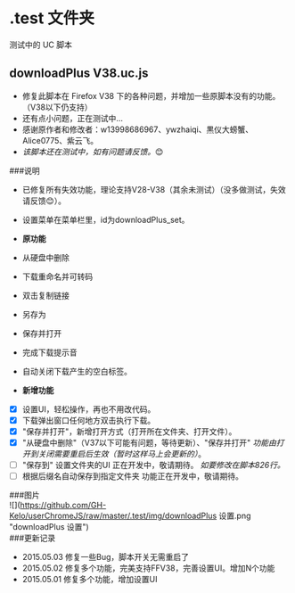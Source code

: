  .test 文件夹   
===================================  
测试中的 UC 脚本

downloadPlus V38.uc.js
----------------------------------- 
 - 修复此脚本在 Firefox V38 下的各种问题，并增加一些原脚本没有的功能。（V38以下仍支持）  
 - 还有点小问题，正在测试中...   
 - 感谢原作者和修改者：w13998686967、ywzhaiqi、黒仪大螃蟹、Alice0775、紫云飞。 
 - *该脚本还在测试中，如有问题请反馈。*:blush:

###说明  
 - 已修复所有失效功能，理论支持V28-V38（其余未测试）（没多做测试，失效请反馈:blush:）。  
 - 设置菜单在菜单栏里，id为downloadPlus_set。 

 - **原功能**
  - 从硬盘中删除 
  - 下载重命名并可转码
  - 双击复制链接
  - 另存为
  - 保存并打开
  - 完成下载提示音
  - 自动关闭下载产生的空白标签。  

 - **新增功能**
  - [x] 设置UI，轻松操作，再也不用改代码。  
  - [x] 下载弹出窗口任何地方双击执行下载。  
  - [x] "保存并打开"，新增打开方式（打开所在文件夹、打开文件）。  
  - [x] "从硬盘中删除"（V37以下可能有问题，等待更新）、"保存并打开" *功能由打开到关闭需要重启后生效（暂时这样马上会更新的）*。  
  - [ ] "保存到" 设置文件夹的UI 正在开发中，敬请期待。  *如要修改在脚本826行。*   
  - [ ] 根据后缀名自动保存到指定文件夹 功能正在开发中，敬请期待。 

###图片  
![](https://github.com/GH-Kelo/userChromeJS/raw/master/.test/img/downloadPlus 设置.png "downloadPlus 设置")  
###更新记录  
 - 2015.05.03 修复一些Bug，脚本开关无需重启了  
 - 2015.05.02 修复多个功能，完美支持FFV38，完善设置UI。增加N个功能  
 - 2015.05.01 修复多个功能，增加设置UI  


